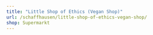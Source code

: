 ```yaml
---
title: "Little Shop of Ethics (Vegan Shop)"
url: /schaffhausen/little-shop-of-ethics-vegan-shop/
shop: Supermarkt
---
```

